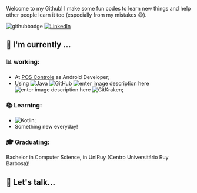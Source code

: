 Welcome to my Github! I make some fun codes to learn new things and help other people learn it too (especially from my mistakes :sweat_smile:).

![githubbadge](https://img.shields.io/github/followers/IgorSt?style=social) <a href="https://www.linkedin.com/in/igoor-santos/"><img alt="LinkedIn" src="https://img.shields.io/badge/LinkedIn-Igor%20Santos-blue?style=flat&logo=linkedin"></a>

##  :calendar: I'm currently  ...

### :bar_chart: working:

 - At [POS Controle](https://www.linkedin.com/company/poscontrole/) as Android Developer;
 - Using ![Java](https://img.shields.io/badge/-JAVA-red?style=plastic&logo=java) ![GitHub](https://img.shields.io/badge/-GitHub-181717?&logo=github)  ![enter image description here](https://img.shields.io/badge/-Android-3e9e06?&logo=android) ![enter image description here](https://img.shields.io/badge/-gitflow-05a698?&logo=git) ![GitKraken](https://img.shields.io/badge/-GitKraken-black?style=plastic&logo=gitkraken);
 
 ### :books: Learning:
 - ![Kotlin](https://img.shields.io/badge/-kotlin-006a71?&logo=kotlin);
 - Something new everyday!

### :mortar_board: Graduating:
Bachelor in Computer Science, in UniRuy (Centro Universitário Ruy Barbosa)!

## :speech_balloon: Let's talk...
